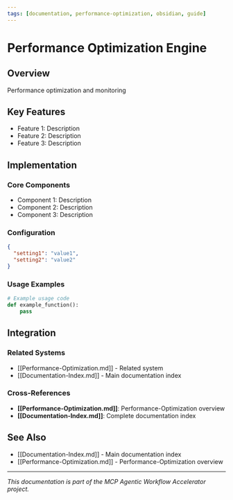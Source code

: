 ```yaml
---
tags: [documentation, performance-optimization, obsidian, guide]
---
```

# Performance Optimization Engine

## Overview

Performance optimization and monitoring

## Key Features

- Feature 1: Description
- Feature 2: Description  
- Feature 3: Description

## Implementation

### Core Components

- Component 1: Description
- Component 2: Description
- Component 3: Description

### Configuration

```json
{
  "setting1": "value1",
  "setting2": "value2"
}
```

### Usage Examples

```python
# Example usage code
def example_function():
    pass
```

## Integration

### Related Systems

- [[Performance-Optimization.md]] - Related system
- [[Documentation-Index.md]] - Main documentation index

### Cross-References

- **[[Performance-Optimization.md]]**: Performance-Optimization overview
- **[[Documentation-Index.md]]**: Complete documentation index

## See Also

- [[Documentation-Index.md]] - Main documentation index
- [[Performance-Optimization.md]] - Performance-Optimization overview

---

*This documentation is part of the MCP Agentic Workflow Accelerator project.*
